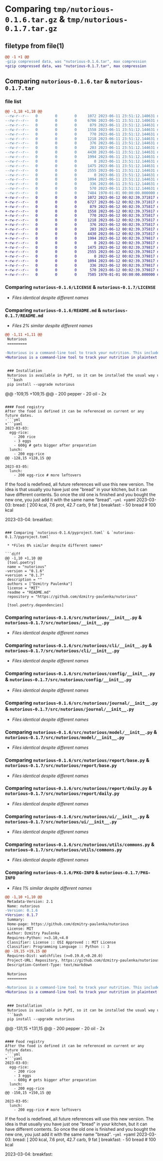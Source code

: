 # Comparing `tmp/nutorious-0.1.6.tar.gz` & `tmp/nutorious-0.1.7.tar.gz`

## filetype from file(1)

```diff
@@ -1 +1 @@
-gzip compressed data, was "nutorious-0.1.6.tar", max compression
+gzip compressed data, was "nutorious-0.1.7.tar", max compression
```

## Comparing `nutorious-0.1.6.tar` & `nutorious-0.1.7.tar`

### file list

```diff
@@ -1,18 +1,18 @@
--rw-r--r--   0        0        0     1072 2023-06-11 23:51:12.140631 nutorious-0.1.6/LICENSE
--rw-r--r--   0        0        0     6706 2023-06-11 23:51:12.140631 nutorious-0.1.6/README.md
--rw-r--r--   0        0        0      879 2023-06-11 23:51:12.144631 nutorious-0.1.6/pyproject.toml
--rw-r--r--   0        0        0     1558 2023-06-11 23:51:12.144631 nutorious-0.1.6/src/nutorious/__init__.py
--rw-r--r--   0        0        0      770 2023-06-11 23:51:12.144631 nutorious-0.1.6/src/nutorious/cli/__init__.py
--rw-r--r--   0        0        0     1218 2023-06-11 23:51:12.144631 nutorious-0.1.6/src/nutorious/config/__init__.py
--rw-r--r--   0        0        0      376 2023-06-11 23:51:12.144631 nutorious-0.1.6/src/nutorious/config/default.yml
--rw-r--r--   0        0        0      203 2023-06-11 23:51:12.144631 nutorious-0.1.6/src/nutorious/context/__init__.py
--rw-r--r--   0        0        0     4430 2023-06-11 23:51:12.144631 nutorious-0.1.6/src/nutorious/journal/__init__.py
--rw-r--r--   0        0        0     1994 2023-06-11 23:51:12.144631 nutorious-0.1.6/src/nutorious/model/__init__.py
--rw-r--r--   0        0        0        0 2023-06-11 23:51:12.144631 nutorious-0.1.6/src/nutorious/report/__init__.py
--rw-r--r--   0        0        0     1475 2023-06-11 23:51:12.144631 nutorious-0.1.6/src/nutorious/report/base.py
--rw-r--r--   0        0        0     2555 2023-06-11 23:51:12.144631 nutorious-0.1.6/src/nutorious/report/daily.py
--rw-r--r--   0        0        0        0 2023-06-11 23:51:12.144631 nutorious-0.1.6/src/nutorious/report/diff.py
--rw-r--r--   0        0        0     1094 2023-06-11 23:51:12.144631 nutorious-0.1.6/src/nutorious/ui/__init__.py
--rw-r--r--   0        0        0      336 2023-06-11 23:51:12.144631 nutorious-0.1.6/src/nutorious/utils/collections.py
--rw-r--r--   0        0        0      570 2023-06-11 23:51:12.144631 nutorious-0.1.6/src/nutorious/utils/commons.py
--rw-r--r--   0        0        0     7484 1970-01-01 00:00:00.000000 nutorious-0.1.6/PKG-INFO
+-rw-r--r--   0        0        0     1072 2023-06-12 00:02:39.371817 nutorious-0.1.7/LICENSE
+-rw-r--r--   0        0        0     6727 2023-06-12 00:02:39.371817 nutorious-0.1.7/README.md
+-rw-r--r--   0        0        0      879 2023-06-12 00:02:39.375817 nutorious-0.1.7/pyproject.toml
+-rw-r--r--   0        0        0     1558 2023-06-12 00:02:39.375817 nutorious-0.1.7/src/nutorious/__init__.py
+-rw-r--r--   0        0        0      770 2023-06-12 00:02:39.375817 nutorious-0.1.7/src/nutorious/cli/__init__.py
+-rw-r--r--   0        0        0     1218 2023-06-12 00:02:39.375817 nutorious-0.1.7/src/nutorious/config/__init__.py
+-rw-r--r--   0        0        0      376 2023-06-12 00:02:39.375817 nutorious-0.1.7/src/nutorious/config/default.yml
+-rw-r--r--   0        0        0      203 2023-06-12 00:02:39.375817 nutorious-0.1.7/src/nutorious/context/__init__.py
+-rw-r--r--   0        0        0     4430 2023-06-12 00:02:39.375817 nutorious-0.1.7/src/nutorious/journal/__init__.py
+-rw-r--r--   0        0        0     1994 2023-06-12 00:02:39.379817 nutorious-0.1.7/src/nutorious/model/__init__.py
+-rw-r--r--   0        0        0        0 2023-06-12 00:02:39.379817 nutorious-0.1.7/src/nutorious/report/__init__.py
+-rw-r--r--   0        0        0     1475 2023-06-12 00:02:39.379817 nutorious-0.1.7/src/nutorious/report/base.py
+-rw-r--r--   0        0        0     2555 2023-06-12 00:02:39.379817 nutorious-0.1.7/src/nutorious/report/daily.py
+-rw-r--r--   0        0        0        0 2023-06-12 00:02:39.379817 nutorious-0.1.7/src/nutorious/report/diff.py
+-rw-r--r--   0        0        0     1094 2023-06-12 00:02:39.379817 nutorious-0.1.7/src/nutorious/ui/__init__.py
+-rw-r--r--   0        0        0      336 2023-06-12 00:02:39.379817 nutorious-0.1.7/src/nutorious/utils/collections.py
+-rw-r--r--   0        0        0      570 2023-06-12 00:02:39.379817 nutorious-0.1.7/src/nutorious/utils/commons.py
+-rw-r--r--   0        0        0     7505 1970-01-01 00:00:00.000000 nutorious-0.1.7/PKG-INFO
```

### Comparing `nutorious-0.1.6/LICENSE` & `nutorious-0.1.7/LICENSE`

 * *Files identical despite different names*

### Comparing `nutorious-0.1.6/README.md` & `nutorious-0.1.7/README.md`

 * *Files 2% similar despite different names*

```diff
@@ -1,11 +1,11 @@
 Nutorious
 =========
 
-Nutorious is a command-line tool to track your nutrition. This includes the usual kcal, protein, carbs, fats, but also any other ingredient of your choosing, i.e. sugar, salt, etc. I was inspired by the https://plaintextaccounting.org/, when at some point I wanted to start counting calories and realized that none of the phone apps are flexible/easy-to-use enough for my needs, especially after trying plaintext for accouting. Another inspiration came from [Calorific](https://github.com/peterkeen/calorific) to use simple yaml format for the journal files. The Calorific is a great tool, but I wanted a bit better UX.
+Nutorious is a command-line tool to track your nutrition in plaintext files. This includes the usual kcal, protein, carbs, fats, but also any other ingredient of your choosing, i.e. sugar, salt, etc. I was inspired by the https://plaintextaccounting.org/, when at some point I wanted to start counting calories and realized that none of the phone apps are flexible/easy-to-use enough for my needs, especially after trying plaintext for accouting. Another inspiration came from [Calorific](https://github.com/peterkeen/calorific) to use simple yaml format for the journal files. The Calorific is a great tool, but I wanted a bit better UX.
 
 
 ### Installation
 Nutorious is available in PyPI, so it can be installed the usual way using the `pip` command:
 ```bash
 pip install --upgrade nutorious
 ```
@@ -109,15 +109,15 @@
     - 200 pepper
     - 20 oil
     - 2x
 ```
 
 #### Food registry
 After the food is defined it can be referenced on current or any future dates. 
-```yml
+```yaml
 2023-03-03:
   egg-rice:
     - 200 rice
     - 3 eggs
     - 600g # gets bigger after preparation
   lunch:
     - 200 egg-rice
@@ -128,15 +128,15 @@
 
 2023-03-05:
   lunch:
     - 200 egg-rice # more leftovers
 ```
 
 If the food is redefined, all future references will use this new version. The idea is that usually you have just one "bread" in your kitchen, but it can have different contents. So once the old one is finished and you bought the new one, you just add it with the same name "bread".
-```yml
+```yaml
 2023-03-03:
   bread: [ 200 kcal, 7.6 prot, 42.7 carb, 9 fat ]
   breakfast:
     - 50 bread # 100 kcal 
 
 2023-03-04:
   breakfast:
```

### Comparing `nutorious-0.1.6/pyproject.toml` & `nutorious-0.1.7/pyproject.toml`

 * *Files 0% similar despite different names*

```diff
@@ -1,10 +1,10 @@
 [tool.poetry]
 name = "nutorious"
-version = "0.1.6"
+version = "0.1.7"
 description = ""
 authors = ["Dzmitry Paulenka"]
 license = "MIT"
 readme = "README.md"
 repository = "https://github.com/dzmitry-paulenka/nutorious"
 
 [tool.poetry.dependencies]
```

### Comparing `nutorious-0.1.6/src/nutorious/__init__.py` & `nutorious-0.1.7/src/nutorious/__init__.py`

 * *Files identical despite different names*

### Comparing `nutorious-0.1.6/src/nutorious/cli/__init__.py` & `nutorious-0.1.7/src/nutorious/cli/__init__.py`

 * *Files identical despite different names*

### Comparing `nutorious-0.1.6/src/nutorious/config/__init__.py` & `nutorious-0.1.7/src/nutorious/config/__init__.py`

 * *Files identical despite different names*

### Comparing `nutorious-0.1.6/src/nutorious/journal/__init__.py` & `nutorious-0.1.7/src/nutorious/journal/__init__.py`

 * *Files identical despite different names*

### Comparing `nutorious-0.1.6/src/nutorious/model/__init__.py` & `nutorious-0.1.7/src/nutorious/model/__init__.py`

 * *Files identical despite different names*

### Comparing `nutorious-0.1.6/src/nutorious/report/base.py` & `nutorious-0.1.7/src/nutorious/report/base.py`

 * *Files identical despite different names*

### Comparing `nutorious-0.1.6/src/nutorious/report/daily.py` & `nutorious-0.1.7/src/nutorious/report/daily.py`

 * *Files identical despite different names*

### Comparing `nutorious-0.1.6/src/nutorious/ui/__init__.py` & `nutorious-0.1.7/src/nutorious/ui/__init__.py`

 * *Files identical despite different names*

### Comparing `nutorious-0.1.6/src/nutorious/utils/commons.py` & `nutorious-0.1.7/src/nutorious/utils/commons.py`

 * *Files identical despite different names*

### Comparing `nutorious-0.1.6/PKG-INFO` & `nutorious-0.1.7/PKG-INFO`

 * *Files 1% similar despite different names*

```diff
@@ -1,10 +1,10 @@
 Metadata-Version: 2.1
 Name: nutorious
-Version: 0.1.6
+Version: 0.1.7
 Summary: 
 Home-page: https://github.com/dzmitry-paulenka/nutorious
 License: MIT
 Author: Dzmitry Paulenka
 Requires-Python: >=3.10,<4.0
 Classifier: License :: OSI Approved :: MIT License
 Classifier: Programming Language :: Python :: 3
@@ -19,15 +19,15 @@
 Requires-Dist: watchfiles (>=0.19.0,<0.20.0)
 Project-URL: Repository, https://github.com/dzmitry-paulenka/nutorious
 Description-Content-Type: text/markdown
 
 Nutorious
 =========
 
-Nutorious is a command-line tool to track your nutrition. This includes the usual kcal, protein, carbs, fats, but also any other ingredient of your choosing, i.e. sugar, salt, etc. I was inspired by the https://plaintextaccounting.org/, when at some point I wanted to start counting calories and realized that none of the phone apps are flexible/easy-to-use enough for my needs, especially after trying plaintext for accouting. Another inspiration came from [Calorific](https://github.com/peterkeen/calorific) to use simple yaml format for the journal files. The Calorific is a great tool, but I wanted a bit better UX.
+Nutorious is a command-line tool to track your nutrition in plaintext files. This includes the usual kcal, protein, carbs, fats, but also any other ingredient of your choosing, i.e. sugar, salt, etc. I was inspired by the https://plaintextaccounting.org/, when at some point I wanted to start counting calories and realized that none of the phone apps are flexible/easy-to-use enough for my needs, especially after trying plaintext for accouting. Another inspiration came from [Calorific](https://github.com/peterkeen/calorific) to use simple yaml format for the journal files. The Calorific is a great tool, but I wanted a bit better UX.
 
 
 ### Installation
 Nutorious is available in PyPI, so it can be installed the usual way using the `pip` command:
 ```bash
 pip install --upgrade nutorious
 ```
@@ -131,15 +131,15 @@
     - 200 pepper
     - 20 oil
     - 2x
 ```
 
 #### Food registry
 After the food is defined it can be referenced on current or any future dates. 
-```yml
+```yaml
 2023-03-03:
   egg-rice:
     - 200 rice
     - 3 eggs
     - 600g # gets bigger after preparation
   lunch:
     - 200 egg-rice
@@ -150,15 +150,15 @@
 
 2023-03-05:
   lunch:
     - 200 egg-rice # more leftovers
 ```
 
 If the food is redefined, all future references will use this new version. The idea is that usually you have just one "bread" in your kitchen, but it can have different contents. So once the old one is finished and you bought the new one, you just add it with the same name "bread".
-```yml
+```yaml
 2023-03-03:
   bread: [ 200 kcal, 7.6 prot, 42.7 carb, 9 fat ]
   breakfast:
     - 50 bread # 100 kcal 
 
 2023-03-04:
   breakfast:
```


